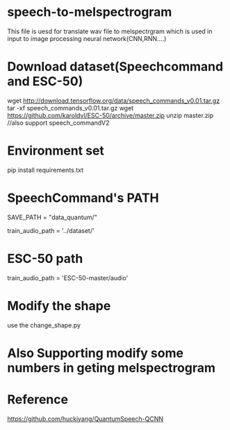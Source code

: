 # speech-to-melspectrogram
This file is uesd for translate wav file to melspectrgram which is used in input to image processing neural network(CNN,RNN....)
# Download dataset(Speechcommand and ESC-50)
wget http://download.tensorflow.org/data/speech_commands_v0.01.tar.gz
tar -xf speech_commands_v0.01.tar.gz
wget https://github.com/karoldvl/ESC-50/archive/master.zip
unzip master.zip
//also support speech_commandV2
# Environment set
pip install requirements.txt
# SpeechCommand's PATH
SAVE_PATH = "data_quantum/" 

train_audio_path = '../dataset/'
# ESC-50 path
train_audio_path = 'ESC-50-master/audio'

# Modify the shape
use the change_shape.py

# Also Supporting modify some numbers in geting melspectrogram

# Reference
https://github.com/huckiyang/QuantumSpeech-QCNN
